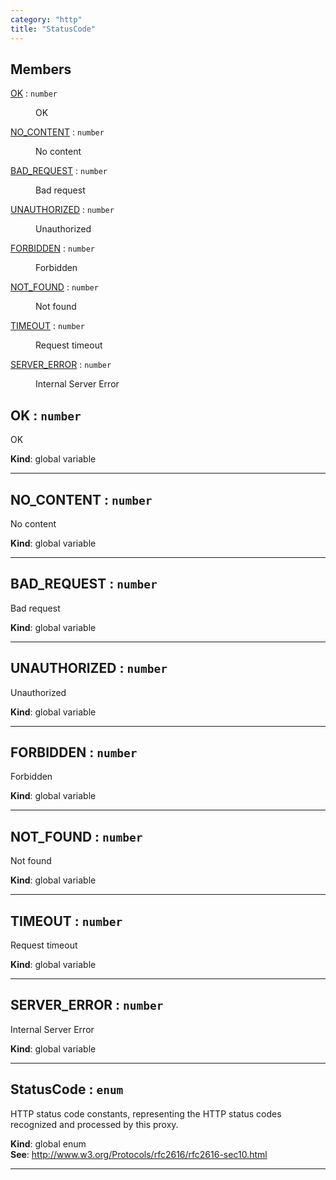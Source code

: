 ```yaml
---
category: "http"
title: "StatusCode"
---
```


## Members

<dl>
<dt><a href="#OK">OK</a> : <code>number</code></dt>
<dd><p>OK</p>
</dd>
<dt><a href="#NO_CONTENT">NO_CONTENT</a> : <code>number</code></dt>
<dd><p>No content</p>
</dd>
<dt><a href="#BAD_REQUEST">BAD_REQUEST</a> : <code>number</code></dt>
<dd><p>Bad request</p>
</dd>
<dt><a href="#UNAUTHORIZED">UNAUTHORIZED</a> : <code>number</code></dt>
<dd><p>Unauthorized</p>
</dd>
<dt><a href="#FORBIDDEN">FORBIDDEN</a> : <code>number</code></dt>
<dd><p>Forbidden</p>
</dd>
<dt><a href="#NOT_FOUND">NOT_FOUND</a> : <code>number</code></dt>
<dd><p>Not found</p>
</dd>
<dt><a href="#TIMEOUT">TIMEOUT</a> : <code>number</code></dt>
<dd><p>Request timeout</p>
</dd>
<dt><a href="#SERVER_ERROR">SERVER_ERROR</a> : <code>number</code></dt>
<dd><p>Internal Server Error</p>
</dd>
</dl>

## OK : <code>number</code>&nbsp;<a name="OK" href="https://github.com/seznam/ima/tree/17.0.0-rc.10/http/StatusCode.js#L15" target="_blank"><span class="icon"><i class="fas fa-external-link-alt fa-xs"></i></span></a>
OK

**Kind**: global variable  

* * *

## NO\_CONTENT : <code>number</code>&nbsp;<a name="NO_CONTENT" href="https://github.com/seznam/ima/tree/17.0.0-rc.10/http/StatusCode.js#L22" target="_blank"><span class="icon"><i class="fas fa-external-link-alt fa-xs"></i></span></a>
No content

**Kind**: global variable  

* * *

## BAD\_REQUEST : <code>number</code>&nbsp;<a name="BAD_REQUEST" href="https://github.com/seznam/ima/tree/17.0.0-rc.10/http/StatusCode.js#L29" target="_blank"><span class="icon"><i class="fas fa-external-link-alt fa-xs"></i></span></a>
Bad request

**Kind**: global variable  

* * *

## UNAUTHORIZED : <code>number</code>&nbsp;<a name="UNAUTHORIZED" href="https://github.com/seznam/ima/tree/17.0.0-rc.10/http/StatusCode.js#L36" target="_blank"><span class="icon"><i class="fas fa-external-link-alt fa-xs"></i></span></a>
Unauthorized

**Kind**: global variable  

* * *

## FORBIDDEN : <code>number</code>&nbsp;<a name="FORBIDDEN" href="https://github.com/seznam/ima/tree/17.0.0-rc.10/http/StatusCode.js#L43" target="_blank"><span class="icon"><i class="fas fa-external-link-alt fa-xs"></i></span></a>
Forbidden

**Kind**: global variable  

* * *

## NOT\_FOUND : <code>number</code>&nbsp;<a name="NOT_FOUND" href="https://github.com/seznam/ima/tree/17.0.0-rc.10/http/StatusCode.js#L50" target="_blank"><span class="icon"><i class="fas fa-external-link-alt fa-xs"></i></span></a>
Not found

**Kind**: global variable  

* * *

## TIMEOUT : <code>number</code>&nbsp;<a name="TIMEOUT" href="https://github.com/seznam/ima/tree/17.0.0-rc.10/http/StatusCode.js#L57" target="_blank"><span class="icon"><i class="fas fa-external-link-alt fa-xs"></i></span></a>
Request timeout

**Kind**: global variable  

* * *

## SERVER\_ERROR : <code>number</code>&nbsp;<a name="SERVER_ERROR" href="https://github.com/seznam/ima/tree/17.0.0-rc.10/http/StatusCode.js#L64" target="_blank"><span class="icon"><i class="fas fa-external-link-alt fa-xs"></i></span></a>
Internal Server Error

**Kind**: global variable  

* * *

## StatusCode : <code>enum</code>&nbsp;<a name="StatusCode" href="https://github.com/seznam/ima/tree/17.0.0-rc.10/http/StatusCode.js#L9" target="_blank"><span class="icon"><i class="fas fa-external-link-alt fa-xs"></i></span></a>
HTTP status code constants, representing the HTTP status codes recognized
and processed by this proxy.

**Kind**: global enum  
**See**: http://www.w3.org/Protocols/rfc2616/rfc2616-sec10.html  

* * *

